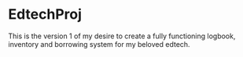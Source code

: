 # EdtechProj
This is the version 1 of my desire to create a fully functioning logbook, inventory and borrowing system for my beloved edtech.
